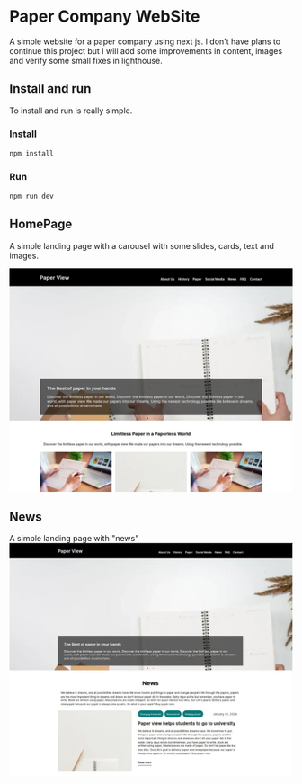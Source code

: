 # Paper Company WebSite
A simple website for a paper company using next js. I don't have plans to continue this project but I will add some improvements in content, images and verify some small fixes in lighthouse.

## Install and run
To install and run is really simple.

### Install
```bash
npm install
```

### Run
```bash
npm run dev
```

## HomePage
A simple landing page with a carousel with some slides, cards, text and images.

![Homepage screenshot](./readMe/homepage.jpg)

## News
A simple landing page with "news"
![News page screenshot](./readMe/newspage.jpg)